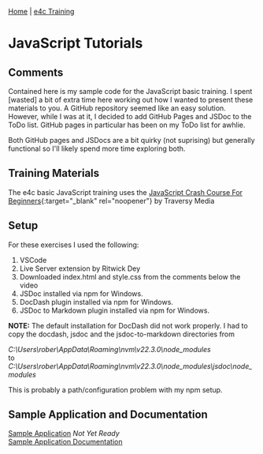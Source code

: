[Home](/) \| [e4c Training](/e4cTraining)

# JavaScript Tutorials

## Comments

Contained here is my sample code for the JavaScript basic training.  I spent \[wasted\] a bit of
extra time here working out how I wanted to present these materials to you.  A GitHub repository
seemed like an easy solution.  However, while I was at it, I decided to add GitHub Pages and 
JSDoc to the ToDo list.  GitHub pages in particular has been on my ToDo list for awhlie.

Both GitHub pages and JSDocs are a bit quirky (not suprising) but generally functional so I'll 
likely spend more time exploring both.

## Training Materials

The e4c basic JavaScript training uses the 
[JavaScript Crash Course For Beginners](https://www.youtube.com/watch?v=hdI2bqOjy3c){:target="_blank" rel="noopener"} 
by Traversy Media

## Setup

For these exercises I used the following:

1. VSCode
2. Live Server extension by Ritwick Dey
3. Downloaded index.html and style.css from the comments below the video
4. JSDoc installed via npm for Windows.
5. DocDash plugin installed via npm for Windows.  
6. JSDoc to Markdown plugin installed via npm for Windows.

**NOTE:** The default installation for DocDash did not work properly.  I had to copy the docdash,
jsdoc and the jsdoc-to-markdown directories from 

_C:\Users\rober\AppData\Roaming\nvm\v22.3.0\node_modules_
<br>to
<br>_C:\Users\rober\AppData\Roaming\nvm\v22.3.0\node_modules\jsdoc\node_modules_

This is probably a path/configuration problem with my npm setup.

## Sample Application and Documentation

[Sample Application](./index1.html)  _Not Yet Ready_
<br>[Sample Application Documentation](./docs)

